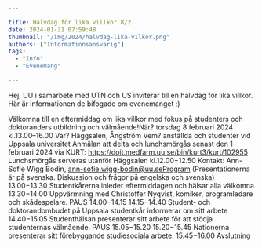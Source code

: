 ```yaml
---

title: Halvdag för lika villkor 8/2
date: 2024-01-31 07:59:48
thumbnail: "/img/2024/halvdag-lika-vilkor.png"
authors: ["Informationsansvarig"]
tags: 
  - "Info"
  - "Evenemang"

---
```

Hej, UU i samarbete med UTN och US inviterar till en halvdag för lika villkor. Här är informationen de bifogade om evenemanget :) 

Välkomna till en eftermiddag om lika villkor med fokus på studenters och doktoranders utbildning och välmående!När? torsdag 8 februari 2024 kl.13.00–16.00
Var? Häggsalen, Ångström
Vem? anställda och studenter vid Uppsala universitet
Anmälan att delta och lunchsmörgås senast den 1 februari 2024 via KURT: https://doit.medfarm.uu.se/bin/kurt3/kurt/102955
Lunchsmörgås serveras utanför Häggsalen kl.12.00−12.50
Kontakt: Ann-Sofie Wigg Bodin, ann-sofie.wigg-bodin@uu.seProgram (Presentationerna är på svenska. Diskussion och frågor på engelska och svenska)
13.00−13.30 Studentkårerna inleder eftermiddagen och hälsar alla välkomna
13.30−14.00
Uppvärmning med Christoffer Nyqvist, komiker, programledare och skådespelare.
PAUS 14.00−14.15
14.15−14.40
Student- och doktorandombudet på Uppsala studentkår informerar om sitt arbete
14.40−15.05 Studenthälsan presenterar sitt arbete för att stödja studenternas välmående.
PAUS 15.05−15.20
15.20−15.45 Nationerna presenterar sitt förebyggande studiesociala arbete.
15.45−16.00 Avslutning